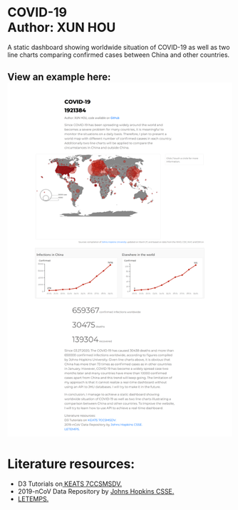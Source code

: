 COVID-19<br>
Author: XUN HOU<br>
====

A static dashboard showing worldwide situation of COVID-19 as well as two line charts comparing confirmed cases between China and other countries.<br>

View an  example here: 
![](https://github.com/HouXun/COVID-19/raw/master/example.png)  
----

# Literature resources:<br>
* D3 Tutorials on<a target="_blank" href="https://keats.kcl.ac.uk/course/view.php?id=67078"> KEATS 7CCSMSDV.</a> <a class="warn_error"></a><br>
* 2019-nCoV Data Repository by <a target="_blank" href="https://github.com/CSSEGISandData/COVID-19"> Johns Hopkins CSSE.</a> <a class="warn_error"><br>
* <a target="_blank" href="https://labs.letemps.ch/interactive/2020/carte-coronavirus-monde/"> LETEMPS. </a> <a class="warn_error"></a><br>
				
